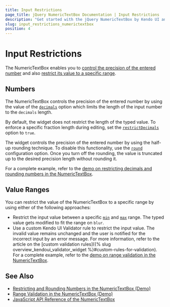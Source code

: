 ```yaml
---
title: Input Restrictions
page_title: jQuery NumericTextBox Documentation | Input Restrictions
description: "Get started with the jQuery NumericTextBox by Kendo UI and learn how to create, initialize, and enable the widget."
slug: input_restrictions_numerictextbox
position: 4
---
```


# Input Restrictions

The NumericTextBox enables you to [control the precision of the entered number](#numbers) and also [restrict its value to a specific range](#value-ranges).

## Numbers

The NumericTextBox controls the precision of the entered number by using the value of the [`decimals`](/api/javascript/ui/numerictextbox/configuration/decimals) option which limits the length of the input number to the `decimals` length.

By default, the widget does not restrict the length of the typed value. To enforce a specific fraction length during editing, set the [`restrictDecimals`](/api/javascript/ui/numerictextbox/configuration/restrictdecimals) option to `true`.

The widget controls the precision of the entered number by using the half-up rounding technique. To disable this functionality, use the [`round`](/api/javascript/ui/numerictextbox/configuration/round) configuration option. Once you turn off the rounding, the value is truncated up to the desired precision length without rounding it.

For a complete example, refer to the [demo on restricting decimals and rounding numbers in the NumericTextBox](https://demos.telerik.com/kendo-ui/numerictextbox/precision).

## Value Ranges

You can restrict the value of the NumericTextBox to a specific range by using either of the following approaches:

- Restrict the input value between a specific [`min`](/api/javascript/ui/numerictextbox/configuration/min) and [`max`](/api/javascript/ui/numerictextbox/configuration/max) range. The typed value gets modified to fit the range on `blur`.
- Use a custom Kendo UI Validator rule to restrict the input value. The invalid value remains unchanged and the user is notified for the incorrect input by an error message. For more information, refer to the article on the [custom validation rules]({% slug overview_kendoui_validator_widget %}#custom-rules-for-validation). For a complete example, refer to the [demo on range validation in the NumericTextBox](https://demos.telerik.com/kendo-ui/numerictextbox/validation).

## See Also

* [Restricting and Rounding Numbers in the NumericTextBox (Demo)](https://demos.telerik.com/kendo-ui/numerictextbox/precision)
* [Range Validation in the NumericTextBox (Demo)](https://demos.telerik.com/kendo-ui/numerictextbox/validation)
* [JavaScript API Reference of the NumericTextBox](/api/javascript/ui/numerictextbox)
